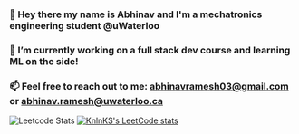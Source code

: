 ### 👋 Hey there my name is Abhinav and I'm a mechatronics engineering student @uWaterloo
### 🔭 I’m currently working on a full stack dev course and learning ML on the side!
### 📫 Feel free to reach out to me: [abhinavramesh03@gmail.com](mailto:abhinavramesh03@gmail.com) or [abhinav.ramesh@uwaterloo.ca](mailto:abhinav.ramesh@uwaterloo.ca)
![Leetcode Stats](https://leetcard.jacoblin.cool/aramesh)
[![KnlnKS's LeetCode stats](https://leetcode-stats-six.vercel.app/?username=aramesh&theme=dark)](https://github.com/KnlnKS/leetcode-stats)


<!--
**AbhiByte/AbhiByte** is a ✨ _special_ ✨ repository because its `README.md` (this file) appears on your GitHub profile.

Here are some ideas to get you started:

- 🔭 I’m currently working on ...
- 🌱 I’m currently learning ...
- 👯 I’m looking to collaborate on ...
- 🤔 I’m looking for help with ...
- 💬 Ask me about ...
- 📫 How to reach me: ...
- 😄 Pronouns: ...
-  Fun fact: ...
-->
